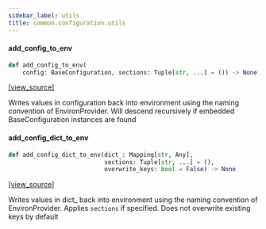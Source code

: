 ```yaml
---
sidebar_label: utils
title: common.configuration.utils
---
```


#### add\_config\_to\_env

```python
def add_config_to_env(
    config: BaseConfiguration, sections: Tuple[str, ...] = ()) -> None
```

[[view_source]](https://github.com/dlt-hub/dlt/blob/30d0f64fb2cdbacc2e88fdb304371650f417e1f0/dlt/common/configuration/utils.py#L135)

Writes values in configuration back into environment using the naming convention of EnvironProvider. Will descend recursively if embedded BaseConfiguration instances are found

#### add\_config\_dict\_to\_env

```python
def add_config_dict_to_env(dict_: Mapping[str, Any],
                           sections: Tuple[str, ...] = (),
                           overwrite_keys: bool = False) -> None
```

[[view_source]](https://github.com/dlt-hub/dlt/blob/30d0f64fb2cdbacc2e88fdb304371650f417e1f0/dlt/common/configuration/utils.py#L142)

Writes values in dict_ back into environment using the naming convention of EnvironProvider. Applies `sections` if specified. Does not overwrite existing keys by default

